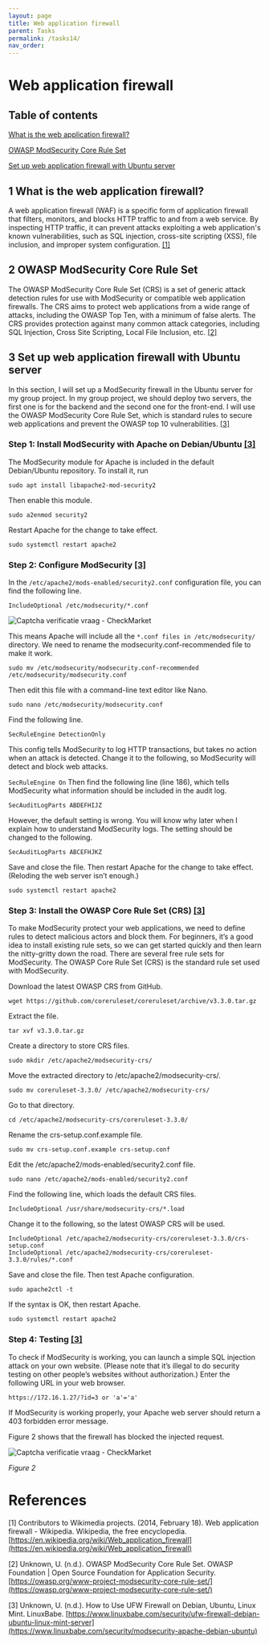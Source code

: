 ```yaml
---
layout: page
title: Web application firewall
parent: Tasks
permalink: /tasks14/
nav_order:
---
```

# Web application firewall 

## Table of contents

[ What is the web application firewall? ](#id1)

[ OWASP ModSecurity Core Rule Set ](#id1_2)

[ Set up web application firewall with Ubuntu server  ](#id1_3)

<a name="id1"></a>

## 1 What is the web application firewall?

A web application firewall (WAF) is a specific form of application firewall that filters, monitors, and blocks HTTP traffic to and from a web service. By inspecting HTTP traffic, it can prevent attacks exploiting a web application's known vulnerabilities, such as SQL injection, cross-site scripting (XSS), file inclusion, and improper system configuration. [[1]](#1)

<a name="id1_2"></a>

## 2 OWASP ModSecurity Core Rule Set

The OWASP ModSecurity Core Rule Set (CRS) is a set of generic attack detection rules for use with ModSecurity or compatible web application firewalls. The CRS aims to protect web applications from a wide range of attacks, including the OWASP Top Ten, with a minimum of false alerts. The CRS provides protection against many common attack categories, including SQL Injection, Cross Site Scripting, Local File Inclusion, etc. [[2]](#2)

<a name="id1_3"></a>

## 3 Set up web application firewall with Ubuntu server

In this section, I will set up a ModSecurity firewall in the Ubuntu server for my group project. In my group project, we should deploy two servers, the first one is for the backend and the second one for the front-end. I will use the OWASP ModSecurity Core Rule Set, which is standard rules to secure web applications and prevent the OWASP top 10 vulnerabilities. [[3]](#3)

### Step 1: Install ModSecurity with Apache on Debian/Ubuntu [[3]](#3)

The ModSecurity module for Apache is included in the default Debian/Ubuntu repository. To install it, run

```
sudo apt install libapache2-mod-security2

```

Then enable this module.

```
sudo a2enmod security2

```

Restart Apache for the change to take effect.

```
sudo systemctl restart apache2

```

### Step 2: Configure ModSecurity [[3]](#3)

In the `/etc/apache2/mods-enabled/security2.conf` configuration file, you can find the following line.

```
IncludeOptional /etc/modsecurity/*.conf
```

![Captcha verificatie vraag -
CheckMarket](../myMediaFolder/media/waf%201.PNG)

This means Apache will include all the `*.conf files in /etc/modsecurity/` directory. We need to rename the modsecurity.conf-recommended file to make it work.

```
sudo mv /etc/modsecurity/modsecurity.conf-recommended /etc/modsecurity/modsecurity.conf
```

Then edit this file with a command-line text editor like Nano.

```
sudo nano /etc/modsecurity/modsecurity.conf
```

Find the following line.

```
SecRuleEngine DetectionOnly

```

This config tells ModSecurity to log HTTP transactions, but takes no action when an attack is detected. Change it to the following, so ModSecurity will detect and block web attacks.

`SecRuleEngine On`
Then find the following line (line 186), which tells ModSecurity what information should be included in the audit log.

`SecAuditLogParts ABDEFHIJZ`


However, the default setting is wrong. You will know why later when I explain how to understand ModSecurity logs. The setting should be changed to the following.

`SecAuditLogParts ABCEFHJKZ`

Save and close the file. Then restart Apache for the change to take effect. (Reloding the web server isn’t enough.)

```
sudo systemctl restart apache2
```

### Step 3: Install the OWASP Core Rule Set (CRS) [[3]](#3)
To make ModSecurity protect your web applications, we need to define rules to detect malicious actors and block them. For beginners, it’s a good idea to install existing rule sets, so we can get started quickly and then learn the nitty-gritty down the road. There are several free rule sets for ModSecurity. The OWASP Core Rule Set (CRS) is the standard rule set used with ModSecurity.

Download the latest OWASP CRS from GitHub.
```
wget https://github.com/coreruleset/coreruleset/archive/v3.3.0.tar.gz
```

Extract the file.
```
tar xvf v3.3.0.tar.gz
```

Create a directory to store CRS files.
```
sudo mkdir /etc/apache2/modsecurity-crs/
```
Move the extracted directory to /etc/apache2/modsecurity-crs/.
```
sudo mv coreruleset-3.3.0/ /etc/apache2/modsecurity-crs/
```
Go to that directory.

```
cd /etc/apache2/modsecurity-crs/coreruleset-3.3.0/
```
Rename the crs-setup.conf.example file.

```
sudo mv crs-setup.conf.example crs-setup.conf
```

Edit the /etc/apache2/mods-enabled/security2.conf file.

```
sudo nano /etc/apache2/mods-enabled/security2.conf
```

Find the following line, which loads the default CRS files.

```
IncludeOptional /usr/share/modsecurity-crs/*.load
```
Change it to the following, so the latest OWASP CRS will be used.

```
IncludeOptional /etc/apache2/modsecurity-crs/coreruleset-3.3.0/crs-setup.conf
IncludeOptional /etc/apache2/modsecurity-crs/coreruleset-3.3.0/rules/*.conf
```
Save and close the file. Then test Apache configuration.

```
sudo apache2ctl -t
```

If the syntax is OK, then restart Apache.

```
sudo systemctl restart apache2
```

### Step 4: Testing [[3]](#3)
To check if ModSecurity is working, you can launch a simple SQL injection attack on your own website. (Please note that it’s illegal to do security testing on other people’s websites without authorization.) Enter the following URL in your web browser.

```
https://172.16.1.27/?id=3 or 'a'='a'
```

If ModSecurity is working properly, your Apache web server should return a 403 forbidden error message.

Figure 2 shows that the firewall has blocked the injected request.

![Captcha verificatie vraag -
CheckMarket](../myMediaFolder/media/waf%202.PNG)

*Figure 2*


# References

<a name="1"></a>
[1] Contributors to Wikimedia projects. (2014, February 18). Web application firewall - Wikipedia. Wikipedia, the free encyclopedia. [https://en.wikipedia.org/wiki/Web_application_firewall](https://en.wikipedia.org/wiki/Web_application_firewall)

<a name="2"></a>
[2] Unknown, U. (n.d.). OWASP ModSecurity Core Rule Set. OWASP Foundation | Open Source Foundation for Application Security. [https://owasp.org/www-project-modsecurity-core-rule-set/](https://owasp.org/www-project-modsecurity-core-rule-set/)

<a name="3"></a>
[3] Unknown, U. (n.d.). How to Use UFW Firewall on Debian, Ubuntu, Linux Mint. LinuxBabe. [https://www.linuxbabe.com/security/ufw-firewall-debian-ubuntu-linux-mint-server](https://www.linuxbabe.com/security/modsecurity-apache-debian-ubuntu)
